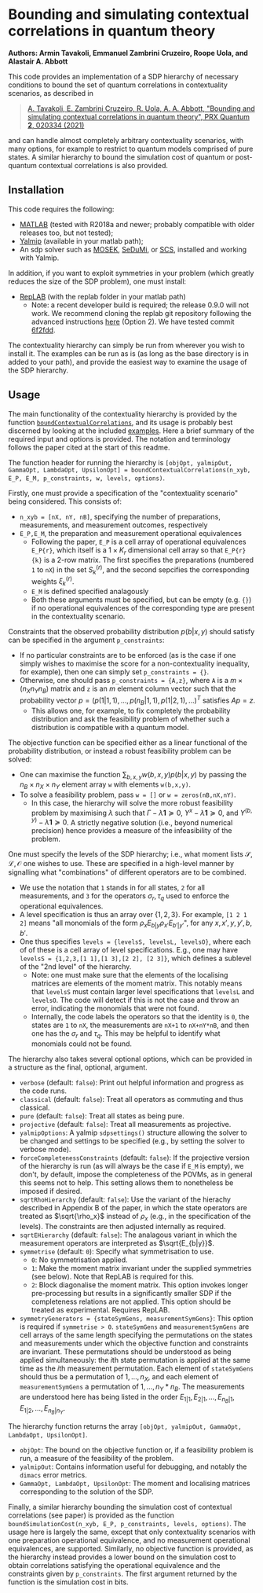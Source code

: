 # Bounding and simulating contextual correlations in quantum theory

**Authors: Armin Tavakoli, Emmanuel Zambrini Cruzeiro, Roope Uola, and Alastair A. Abbott**

This code provides an implementation of a SDP hierarchy of necessary conditions to bound the set of quantum correlations in contextuality scenarios, as described in

> [A. Tavakoli, E. Zambrini Cruzeiro, R. Uola, A. A. Abbott, "Bounding and simulating contextual correlations in quantum theory", PRX Quantum **2**, 020334 (2021)](https://doi.org/10.1103/PRXQuantum.2.020334)

and can handle almost completely arbitrary contextuality scenarios, with many options, for example to restrict to quantum models comprised of pure states.
A similar hierarchy to bound the simulation cost of quantum or post-quantum contextual correlations is also provided.

## Installation

This code requires the following:
- [MATLAB](https://fr.mathworks.com/products/matlab.html) (tested with R2018a and newer; probably compatible with older releases too, but not tested);
- [Yalmip](https://yalmip.github.io/) (available in your matlab path);
- An sdp solver such as [MOSEK](https://www.mosek.com/), [SeDuMi](https://github.com/sqlp/sedumi), or [SCS](https://github.com/bodono/scs-matlab), installed and working with Yalmip.

In addition, if you want to exploit symmetries in your problem (which greatly reduces the size of the SDP problem), one must install:
- [RepLAB](https://replab.github.io/replab/) (with the replab folder in your matlab path) 
    - Note: a recent developer build is required; the release 0.9.0 will not work. We recommend cloning the replab git repository following the advanced instructions [here](https://replab.github.io/replab/tutorials/installation.html) (Option 2). We have tested commit [6f2fdd](https://github.com/replab/replab/tree/6f2fdda68e4e36ee2adfa28fd88c520f166b5040).

The contextuality hierarchy can simply be run from wherever you wish to install it. The examples can be run as is (as long as the base directory is in added to your path), and provide the easiest way to examine the usage of the SDP hierarchy.

## Usage

The main functionality of the contextuality hierarchy is provided by the function [`boundContextualCorrelations`](boundContextualCorrelations.m), and its usage is probably best discerned by looking at the included [examples](examples). Here a brief summary of the required input and options is provided. The notation and terminology follows the paper cited at the start of this readme.

The function header for running the hierarchy is `[objOpt, yalmipOut, GammaOpt, LambdaOpt, UpsilonOpt] = boundContextualCorrelations(n_xyb, E_P, E_M, p_constraints, w, levels, options)`.

Firstly, one must provide a specification of the "contextuality scenario" being considered. This consists of:
- `n_xyb = [nX, nY, nB]`, specifying the number of preparations, measurements, and measurement outcomes, respectively 
- `E_P,E_M`, the preparation and measurement operational equivalences
    - Following the paper, `E_P` is a cell array of operational equivalences `E_P{r}`, which itself is a $`1\times K_r`$ dimensional cell array so that `E_P{r}{k}` is a 2-row matrix. The first specifies the preparations (numbered `1` to `nX`) in the set $`S^{(r)}_k`$, and the second sepcifies the corresponding weights $`\xi^{(r)}_k`$.
    - `E_M` is defined specified analagously
    - Both these arguments must be specified, but can be empty (e.g. `{}`) if no operational equivalences of the corresponding type are present in the contextuality scenario.

Constraints that the observed probability distribution $`p(b|x,y)`$ should satisfy can be specified in the argument `p_constraints`:
- If no particular constraints are to be enforced (as is the case if one simply wishes to maximise the score for a non-contextuality inequality, for example), then one can simply set `p_constraints = {}`.
- Otherwise, one should pass `p_constraints = {A,z}`, where `A` is a $`m\times (n_X n_Y n_B)`$ matrix and `z` is an $`m`$ element column vector such that the probability vector $`p=(p(1|1,1),\dots,p(n_B|1,1),p(1|2,1),\dots)^T`$ satisfies $`A p = z`$.
    - This allows one, for example, to fix completely the probability distribution and ask the feasibility problem of whether such a distribution is compatible with a quantum model.

The objective function can be specified either as a linear functional of the probability distribution, or instead a robust feasibility problem can be solved:
- One can maximise the function $`\sum_{b,x,y}w(b,x,y)p(b|x,y)`$ by passing the $`n_B\times n_X \times n_Y`$ element array `w` with elements `w(b,x,y)`.
- To solve a feasibility problem, pass `w = []` or `w = zeros(nB,nX,nY)`.
    - In this case, the hierarchy will solve the more robust feasibility problem by maximising $`\lambda`$ such that $`\Gamma - \lambda \bm{1} \succeq 0`$, $`\Upsilon^x - \lambda \bm{1} \succeq 0`$, and $`\Upsilon^{(b,y)} - \lambda \bm{1} \succeq 0`$. A strictly negative solution (i.e., beyond numerical precision) hence provides a measure of the infeasibility of the problem.

One must specify the levels of the SDP hierarchy; i.e., what moment lists $`\mathcal{S},\mathcal{L},\mathcal{O}`$ one wishes to use. These are specified in a high-level manner by signalling what "combinations" of different operators are to be combined. 
- We use the notation that `1` stands in for all states, `2` for all measurements, and `3` for the operators $`\sigma_r,\tau_q`$ used to enforce the operational equivalences.
- A level specification is thus an array over $`\{1,2,3\}`$. For example, `[1 2 1 2]` means "all monomials of the form $`\rho_x E_{b|y}\rho_{x'}E_{b'|y'}`$", for any $`x,x',y,y',b,b'`$.
- One thus specifies `levels = {levelsS, levelsL, levelsO}`, where each of of these is a cell array of level specifications. E.g., one may have `levelsS = {1,2,3,[1 1],[1 3],[2 2], [2 3]}`, which defines a sublevel of the "2nd level" of the hierarchy.
    - Note: one must make sure that the elements of the localising matrices are elements of the moment matrix. This notably means that `levelsS` must contain larger level specifications that `levelsL` and `levelsO`. The code will detect if this is not the case and throw an error, indicating the monomials that were not found.
    - Internally, the code labels the operators so that the identity is `0`, the states are `1` to `nX`, the measurements are `nX+1` to `nX+nY*nB`, and then one has the $`\sigma_r`$ and $`\tau_q`$. This may be helpful to identify what monomials could not be found.

The hierarchy also takes several optional options, which can be provided in a structure as the final, optional, argument.
- `verbose` (default: `false`): Print out helpful information and progress as the code runs.
- `classical` (default: `false`): Treat all operators as commuting and thus classical.
- `pure` (default: `false`): Treat all states as being pure.
- `projective` (default: `false`): Treat all measurements as projective.
- `yalmipOptions`: A yalmip `sdpsettings()` structure allowing the solver to be changed and settings to be specified (e.g., by setting the solver to verbose mode).
- `forceCompletenessConstraints` (default: `false`): If the projective version of the hierarchy is run (as will always be the case if `E_M` is empty), we don't, by default, impose the completeness of the POVMs, as in general this seems not to help. This setting allows them to nonetheless be imposed if desired.
- `sqrtRhoHierarchy` (default: `false`): Use the variant of the hierachy described in Appendix B of the paper, in which the state operators are treated as $`\sqrt{\rho_x}`$ instead of $`\rho_x`$ (e.g., in the specification of the levels). The constraints are then adjusted internally as required.
- `sqrtEHierarchy` (default: `false`): The analagous variant in which the measurement operators are interpreted as $`\sqrt{E_{b|y}}`$.
- `symmetrise` (default: `0`): Specify what symmetrisation to use.
    - `0`: No symmetrisation applied.
    - `1`: Make the moment matrix invariant under the supplied symmetries (see below). Note that RepLAB is required for this.
    - `2`: Block diagonalise the moment matrix. This option invokes longer pre-processing but results in a significantly smaller SDP if the completeness relations are not applied. This option should be treated as experimental. Requires RepLAB.
- `symmetryGenerators = {stateSymGens, measurementSymGens}`: This option is required if `symmetrise > 0`. `stateSymGens` and `measurementSymGens` are cell arrays of the same length specifying the permutations on the states and measurements under which the objective function and constraints are invariant. These permutations should be understood as being applied simultaneously: the $`i`$th state permutation is applied at the same time as the $`i`$th measurement permutation. Each element of `stateSymGens` should thus be a permutation of $`1,\dots,n_X`$, and each element of `measurementSymGens` a permutation of $`1,\dots,n_Y*n_B`$. The measurements are understood here has being listed in the order $`E_{1|1},E_{2|1},\dots,E_{n_B|1},E_{1|2},\dots,E_{n_B|n_Y}`$.

The hierarchy function returns the array `[objOpt, yalmipOut, GammaOpt, LambdaOpt, UpsilonOpt]`.
- `objOpt`: The bound on the objective function or, if a feasibility problem is run, a measure of the feasibility of the problem.
- `yalmipOut`: Contains information useful for debugging, and notably the `dimacs` error metrics.
- `GammaOpt, LambdaOpt, UpsilonOpt`: The moment and localising matrices corresponding to the solution of the SDP.


Finally, a similar hierarchy bounding the simulation cost of contextual correlations (see paper) is provided as the function `boundSimulationCost(n_xyb, E_P, p_constraints, levels, options)`. The usage here is largely the same, except that only contextuality scenarios with one preparation operational equivalence, and no measurement operational equivalences, are supported. Similarly, no objective function is provided, as the hierarchy instead provides a lower bound on the simulation cost to obtain correlations satisfying the operational equivalence and the constraints given by `p_constraints`. The first argument returned by the function is the simulation cost in bits.


